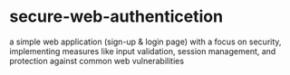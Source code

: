 # secure-web-authenticetion
a simple web application (sign-up &amp; login page)  with a focus on security, implementing measures like input validation, session management, and  protection against common web vulnerabilities 
